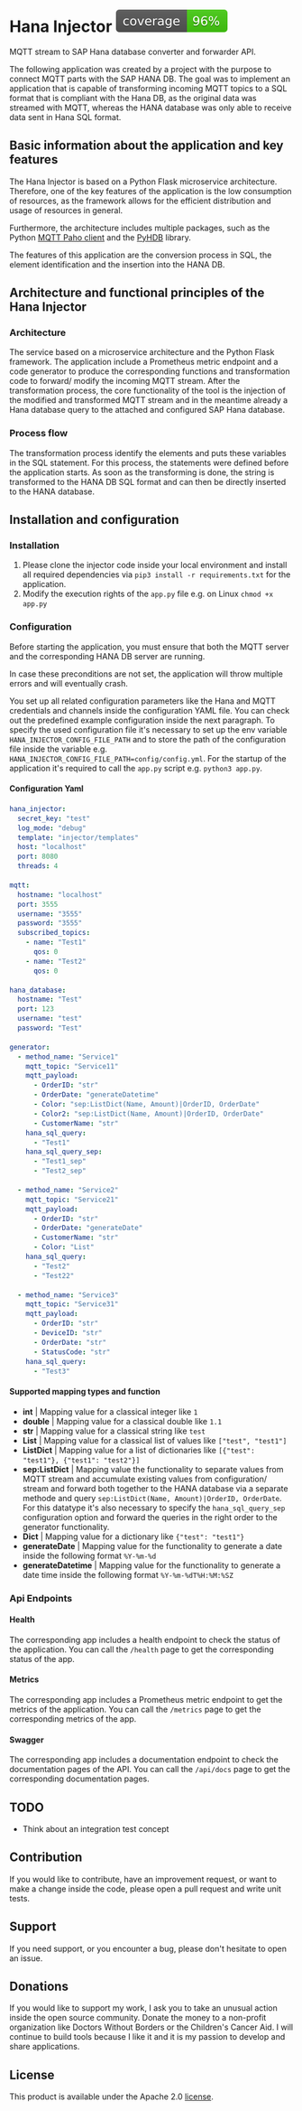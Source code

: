 # Hana Injector ![Coverage report](https://github.com/ZPascal/hana-injector/blob/main/docs/coverage.svg)

MQTT stream to SAP Hana database converter and forwarder API.

The following application was created by a project with the purpose to connect MQTT parts with the SAP HANA DB. The goal was to implement an application that is capable of transforming incoming MQTT topics to a SQL format that is compliant with the Hana DB, as the original data was streamed with MQTT, whereas the HANA database was only able to receive data sent in Hana SQL format.

## Basic information about the application and key features
The Hana Injector is based on a Python Flask microservice architecture. Therefore, one of the key features of the application is the low consumption of resources, as the framework allows for the efficient distribution and usage of resources in general.

Furthermore, the architecture includes multiple packages, such as the Python [MQTT Paho client](https://pypi.org/project/paho-mqtt/#description) and the [PyHDB](https://pypi.org/project/pyhdb/#description) library.

The features of this application are the conversion process in SQL, the element identification and the insertion into the HANA DB.

## Architecture and functional principles of the Hana Injector
### Architecture
The service based on a microservice architecture and the Python Flask framework. The application include a Prometheus metric endpoint and a code generator to produce the corresponding functions and transformation code to forward/ modify the incoming MQTT stream. 
After the transformation process, the core functionality of the tool is the injection of the modified and transformed MQTT stream and in the meantime already a Hana database query to the attached and configured SAP Hana database.

### Process flow
The transformation process identify the elements and puts these variables in the SQL statement. For this process, the statements were defined before the application starts.  As soon as the transforming is done, the string is transformed to the HANA DB SQL format and can then be directly inserted to the HANA database.

## Installation and configuration
### Installation
1. Please clone the injector code inside your local environment and install all required dependencies via `pip3 install -r requirements.txt` for the application.
2. Modify the execution rights of the `app.py` file e.g. on Linux `chmod +x app.py`

### Configuration
Before starting the application, you must ensure that both the MQTT server and the corresponding HANA DB server are running.

In case these preconditions are not set, the application will throw multiple errors and will eventually crash.

You set up all related configuration parameters like the Hana and MQTT credentials and channels inside the configuration YAML file. You can check out the predefined example configuration inside the next paragraph. To specify the used configuration file it's necessary to set up the env variable `HANA_INJECTOR_CONFIG_FILE_PATH` and to store the path of the configuration file inside the variable e.g. `HANA_INJECTOR_CONFIG_FILE_PATH=config/config.yml`.
For the startup of the application it's required to call the `app.py` script e.g. `python3 app.py`.

#### Configuration Yaml

```yaml
hana_injector:
  secret_key: "test"
  log_mode: "debug"
  template: "injector/templates"
  host: "localhost"
  port: 8080
  threads: 4

mqtt:
  hostname: "localhost"
  port: 3555
  username: "3555"
  password: "3555"
  subscribed_topics:
    - name: "Test1"
      qos: 0
    - name: "Test2"
      qos: 0

hana_database:
  hostname: "Test"
  port: 123
  username: "test"
  password: "Test"

generator:
  - method_name: "Service1"
    mqtt_topic: "Service11"
    mqtt_payload:
      - OrderID: "str"
      - OrderDate: "generateDatetime"
      - Color: "sep:ListDict(Name, Amount)|OrderID, OrderDate"
      - Color2: "sep:ListDict(Name, Amount)|OrderID, OrderDate"
      - CustomerName: "str"
    hana_sql_query:
      - "Test1"
    hana_sql_query_sep:
      - "Test1_sep"
      - "Test2_sep"

  - method_name: "Service2"
    mqtt_topic: "Service21"
    mqtt_payload:
      - OrderID: "str"
      - OrderDate: "generateDate"
      - CustomerName: "str"
      - Color: "List"
    hana_sql_query:
      - "Test2"
      - "Test22"

  - method_name: "Service3"
    mqtt_topic: "Service31"
    mqtt_payload:
      - OrderID: "str"
      - DeviceID: "str"
      - OrderDate: "str"
      - StatusCode: "str"
    hana_sql_query:
      - "Test3"
```

#### Supported mapping types and function
- **int** | Mapping value for a classical integer like `1`
- **double**  | Mapping value for a classical double like `1.1`
- **str**  | Mapping value for a classical string like `test`
- **List**  | Mapping value for a classical list of values like `["test", "test1"]`
- **ListDict** | Mapping value for a list of dictionaries like `[{"test": "test1"}, {"test1": "test2"}]`
- **sep:ListDict** | Mapping value the functionality to separate values from MQTT stream and accumulate existing values from configuration/ stream and forward both together to the HANA database via a separate methode and query `sep:ListDict(Name, Amount)|OrderID, OrderDate`. For this datatype it's also necessary to specify the `hana_sql_query_sep` configuration option and forward the queries in the right order to the generator functionality.
- **Dict** | Mapping value for a dictionary like `{"test": "test1"}`
- **generateDate** | Mapping value for the functionality to generate a date inside the following format `%Y-%m-%d`
- **generateDatetime** | Mapping value for the functionality to generate a date time inside the following format `%Y-%m-%dT%H:%M:%SZ`

### Api Endpoints
#### Health

The corresponding app includes a health endpoint to check the status of the application. You can call the `/health` page to get the corresponding status of the app.

#### Metrics

The corresponding app includes a Prometheus metric endpoint to get the metrics of the application. You can call the `/metrics` page to get the corresponding metrics of the app.

#### Swagger

The corresponding app includes a documentation endpoint to check the documentation pages of the API. You can call the `/api/docs` page to get the corresponding documentation pages.

## TODO

- Think about an integration test concept

## Contribution

If you would like to contribute, have an improvement request, or want to make a change inside the code, please open a pull request and write unit tests.

## Support

If you need support, or you encounter a bug, please don't hesitate to open an issue.

## Donations

If you would like to support my work, I ask you to take an unusual action inside the open source community. Donate the money to a non-profit organization like Doctors Without Borders or the Children's Cancer Aid. I will continue to build tools because I like it and it is my passion to develop and share applications.

## License

This product is available under the Apache 2.0 [license](LICENSE).
